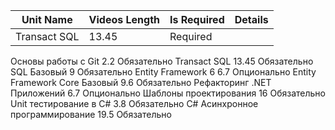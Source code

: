 |Unit Name|Videos Length|Is Required|Details|
|---|---|---|---|
|Transact SQL|13.45|Required|   |

Основы работы с Git	2.2	Обязательно
Transact SQL	13.45	Обязательно
SQL Базовый	9	Обязательно
Entity Framework 6	6.7	Опционально
Entity Framework Core Базовый	9.6	Обязательно
Рефакторинг .NET Приложений	6.7	Опционально
Шаблоны проектирования	16	Обязательно
Unit тестирование в C#	3.8	Обязательно
C# Асинхронное программирование	19.5	Обязательно